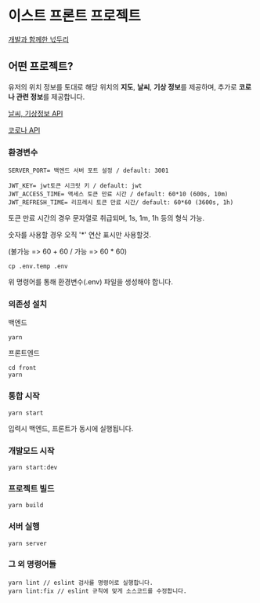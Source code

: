 # 이스트 프론트 프로젝트

[개발과 함께한 넋두리](https://functional-aura-c82.notion.site/EST-Front-Project-Front-4d7743045fa9466fac8bcf886dd1b921)

## 어떤 프로젝트?

유저의 위치 정보를 토대로 해당 위치의 **지도**, **날씨**, **기상 정보**를 제공하며,
추가로 **코로나 관련 정보**를 제공합니다.

[날씨, 기상정보 API](https://openweathermap.org/)

[코로나 API](https://www.data.go.kr/data/15043376/openapi.do)

### 환경변수

```
SERVER_PORT= 백엔드 서버 포트 설정 / default: 3001

JWT_KEY= jwt토큰 시크릿 키 / default: jwt
JWT_ACCESS_TIME= 액세스 토큰 만료 시간 / default: 60*10 (600s, 10m)
JWT_REFRESH_TIME= 리프레시 토큰 만료 시간/ default: 60*60 (3600s, 1h)
```

토큰 만료 시간의 경우 문자열로 취급되며, 1s, 1m, 1h 등의 형식 가능.

숫자를 사용할 경우 오직 '\*' 연산 표시만 사용할것.

(불가능 => 60 + 60 / 가능 => 60 \* 60)

```
cp .env.temp .env
```

위 명령어를 통해 환경변수(.env) 파일을 생성해야 합니다.

### 의존성 설치
백엔드
```
yarn
```

프론트엔드
```
cd front
yarn
```

### 통합 시작

```
yarn start
```
입력시 백엔드, 프론트가 동시에 실행됩니다.

### 개발모드 시작

```
yarn start:dev
```

### 프로젝트 빌드

```
yarn build
```

### 서버 실행

```
yarn server
```

### 그 외 명령어들

```
yarn lint // eslint 검사를 명령어로 실행합니다.
yarn lint:fix // eslint 규칙에 맞게 소스코드를 수정합니다.
```
